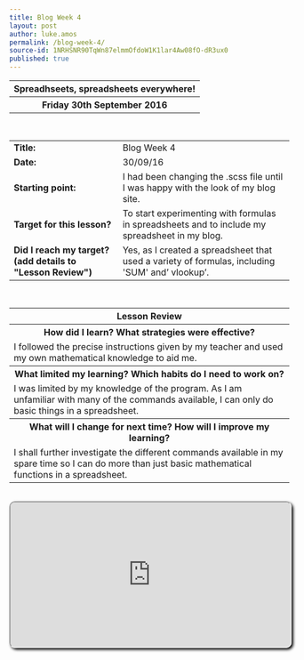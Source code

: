 ```yaml
---
title: Blog Week 4
layout: post
author: luke.amos
permalink: /blog-week-4/
source-id: 1NRHSNR90TqWn87elmmOfdoW1K1lar4Aw08fO-dR3ux0
published: true
---
```

<table class="title" onClick="location.href='https://crazygaming77.github.io/blog-week-4/';">
<tr>
<th><strong>Spreadhseets, spreadsheets everywhere!</strong></th>
</tr>
<tr>
<th><strong>Friday 30th September 2016</strong></th>
</tr>
</table>
<br />

<table>
  <tr>
  <td><strong>Title:</strong></td>
    <td>Blog Week 4</td>
  </tr>
  <tr>
  <td><strong>Date:</strong></td>
    <td>30/09/16</td>
  </tr>
  <tr>
  <td><strong>Starting point:</strong></td>
    <td>I had been changing the .scss file until I was happy with the look of my blog site.</td>
  </tr>
  <tr>
  <td><strong>Target for this lesson?</strong></td>
    <td>To start experimenting with formulas in spreadsheets and to include my spreadsheet in my blog. </td>
  </tr>
  <tr>
    <td><strong>Did I reach my target? 
    (add details to "Lesson Review")</strong></td>
    <td>Yes, as I created a spreadsheet that used a variety of formulas, including 'SUM' and’ vlookup’.</td>
  </tr>
</table>
<br />

<table>
  <tr>
  <th><strong>Lesson Review</strong></th>
  </tr>
  <tr>
  <th><strong>How did I learn? What strategies were effective?</strong> </th>
  </tr>
  <tr>
    <td>I followed the precise instructions given by my teacher and used my own mathematical knowledge to aid me.</td>
  </tr>
  <tr>
  <th><strong>What limited my learning? Which habits do I need to work on?</strong></th>
  </tr>
  <tr>
    <td>I was limited by my knowledge of the program. As I am unfamiliar with many of the commands available, I can only do basic things in a spreadsheet.</td>
  </tr>
  <tr>
    <th><strong>What will I change for next time? How will I improve my learning?</strong></th>
  </tr>
  <tr>
    <td>I shall further investigate the different commands available in my spare time so I can do more than just basic mathematical functions in a spreadsheet.</td>
  </tr>
</table>
<br />
<iframe src="https://docs.google.com/spreadsheets/d/1IZNHGj6hDPPSimQlWjKxmUK0oa-_DjoZ_pXGIRrlxKU/pubhtml? widget=true&amp;headers=false" style="border-radius: 10px; box-shadow: 3px 3px 5px #000; width: 100%; height: 260px;"></iframe>
<br />

